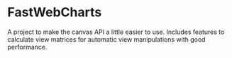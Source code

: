 # FastWebCharts

A project to make the canvas API a little easier to use. Includes features to calculate view matrices for automatic view manipulations with good performance.
